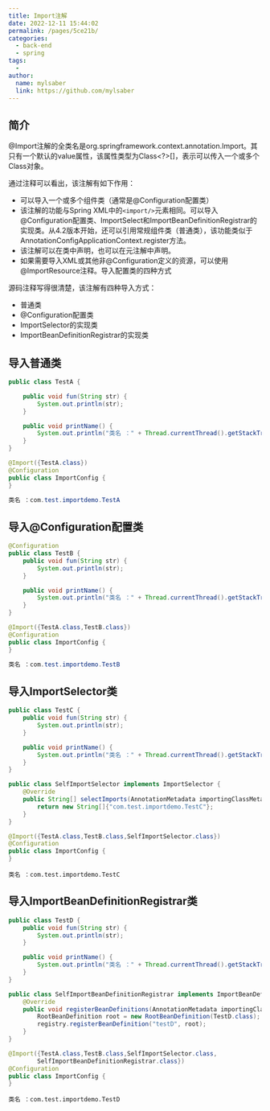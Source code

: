 ```yaml
---
title: Import注解
date: 2022-12-11 15:44:02
permalink: /pages/5ce21b/
categories:
  - back-end
  - spring
tags:
  - 
author: 
  name: mylsaber
  link: https://github.com/mylsaber
---
```

## 简介

@Import注解的全类名是org.springframework.context.annotation.Import。其只有一个默认的value属性，该属性类型为Class<?>[]，表示可以传入一个或多个Class对象。

通过注释可以看出，该注解有如下作用：

- 可以导入一个或多个组件类（通常是@Configuration配置类）
- 该注解的功能与Spring XML中的`<import/>`元素相同。可以导入@Configuration配置类、ImportSelect和ImportBeanDefinitionRegistrar的实现类。从4.2版本开始，还可以引用常规组件类（普通类），该功能类似于AnnotationConfigApplicationContext.register方法。
- 该注解可以在类中声明，也可以在元注解中声明。
- 如果需要导入XML或其他非@Configuration定义的资源，可以使用@ImportResource注释。导入配置类的四种方式

源码注释写得很清楚，该注解有四种导入方式：

- 普通类
- @Configuration配置类
- ImportSelector的实现类
- ImportBeanDefinitionRegistrar的实现类

## 导入普通类

```java
public class TestA {

    public void fun(String str) {
        System.out.println(str);
    }

    public void printName() {
        System.out.println("类名 ：" + Thread.currentThread().getStackTrace()[1].getClassName());
    }
}

```

```java
@Import({TestA.class})
@Configuration
public class ImportConfig {
}
```

```java
类名 ：com.test.importdemo.TestA
```

## 导入@Configuration配置类

```java
@Configuration
public class TestB {
    public void fun(String str) {
        System.out.println(str);
    }

    public void printName() {
        System.out.println("类名 ：" + Thread.currentThread().getStackTrace()[1].getClassName());
    }
}
```

```java
@Import({TestA.class,TestB.class})
@Configuration
public class ImportConfig {
}
```

```java
类名 ：com.test.importdemo.TestB
```

## 导入ImportSelector类

```java
public class TestC {
    public void fun(String str) {
        System.out.println(str);
    }

    public void printName() {
        System.out.println("类名 ：" + Thread.currentThread().getStackTrace()[1].getClassName());
    }
}
```

```java
public class SelfImportSelector implements ImportSelector {
    @Override
    public String[] selectImports(AnnotationMetadata importingClassMetadata) {
        return new String[]{"com.test.importdemo.TestC"};
    }
}
```

```java
@Import({TestA.class,TestB.class,SelfImportSelector.class})
@Configuration
public class ImportConfig {
}
```

```shell
类名 ：com.test.importdemo.TestC
```

## 导入ImportBeanDefinitionRegistrar类

```java
public class TestD {
    public void fun(String str) {
        System.out.println(str);
    }

    public void printName() {
        System.out.println("类名 ：" + Thread.currentThread().getStackTrace()[1].getClassName());
    }
}
```

```java
public class SelfImportBeanDefinitionRegistrar implements ImportBeanDefinitionRegistrar {
    @Override
    public void registerBeanDefinitions(AnnotationMetadata importingClassMetadata, BeanDefinitionRegistry registry) {
        RootBeanDefinition root = new RootBeanDefinition(TestD.class);
        registry.registerBeanDefinition("testD", root);
    }
}
```

```java
@Import({TestA.class,TestB.class,SelfImportSelector.class,
        SelfImportBeanDefinitionRegistrar.class})
@Configuration
public class ImportConfig {
}
```

```shell
类名 ：com.test.importdemo.TestD
```